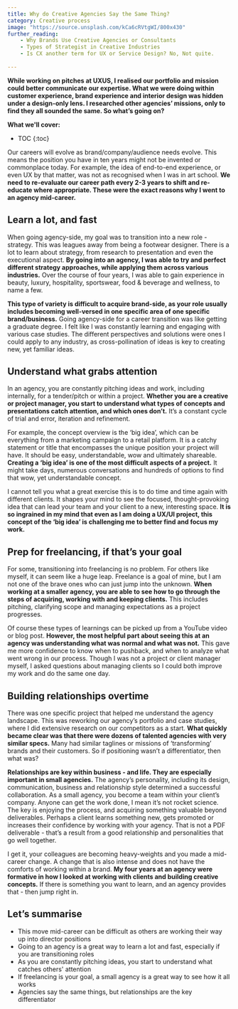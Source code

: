 ```yaml
---
title: Why do Creative Agencies Say the Same Thing?
category: Creative process
image: "https://source.unsplash.com/kCa6cRVtgWI/800x430"
further_reading:
    - Why Brands Use Creative Agencies or Consultants
    - Types of Strategist in Creative Industries
    - Is CX another term for UX or Service Design? No, Not quite.
    
---
```


**While working on pitches at UXUS, I realised our portfolio and mission could better communicate our expertise. What we were doing within customer experience, brand experience and interior design was hidden under a design-only lens. I researched other agencies’ missions, only to find they all sounded the same. So what’s going on?**

**What we'll cover:**
* TOC
{:toc}

Our careers will evolve as brand/company/audience needs evolve. This means the position you have in ten years might not be invented or commonplace today. For example, the idea of end-to-end experience, or even UX by that matter, was not as recognised when I was in art school. **We need to re-evaluate our career path every 2-3 years to shift and re-educate where appropriate. These were the exact reasons why I went to an agency mid-career.**

## Learn a lot, and fast

When going agency-side, my goal was to transition into a new role - strategy. This was leagues away from being a footwear designer. There is a lot to learn about strategy, from research to presentation and even the executional aspect. **By going into an agency, I was able to try and perfect different strategy approaches, while applying them across various industries.** Over the course of four years, I was able to gain experience in beauty, luxury, hospitality, sportswear, food & beverage and wellness, to name a few. 

**This type of variety is difficult to acquire brand-side, as your role usually includes becoming well-versed in one specific area of one specific brand/business.** Going agency-side for a career transition was like getting a graduate degree. I felt like I was constantly learning and engaging with various case studies. The different perspectives and solutions were ones I could apply to any industry, as cross-pollination of ideas is key to creating new, yet familiar ideas. 

## Understand what grabs attention

In an agency, you are constantly pitching ideas and work, including internally, for a tender/pitch or within a project. **Whether you are a creative or project manager, you start to understand what types of concepts and presentations catch attention, and which ones don’t.** It’s a constant cycle of trial and error, iteration and refinement.

For example, the concept overview is the ‘big idea’, which can be everything from a marketing campaign to a retail platform. It is a catchy statement or title that encompasses the unique position your project will have. It should be easy, understandable, wow and ultimately shareable. **Creating a ‘big idea’ is one of the most difficult aspects of a project.** It might take days, numerous conversations and hundreds of options to find that wow, yet understandable concept. 

I cannot tell you what a great exercise this is to do time and time again with different clients. It shapes your mind to see the focused, thought-provoking idea that can lead your team and your client to a new, interesting space. **It is so ingrained in my mind that even as I am doing a UX/UI project, this concept of the ‘big idea’ is challenging me to better find and focus my work.** 

## Prep for freelancing, if that’s your goal

For some, transitioning into freelancing is no problem. For others like myself, it can seem like a huge leap. Freelance is a goal of mine, but I am not one of the brave ones who can just jump into the unknown. **When working at a smaller agency, you are able to see how to go through the steps of acquiring, working with and keeping clients.** This includes pitching, clarifying scope and managing expectations as a project progresses. 

Of course these types of learnings can be picked up from a YouTube video or blog post. **However, the most helpful part about seeing this at an agency was understanding what was normal and what was not.** This gave me more confidence to know when to pushback, and when to analyze what went wrong in our process. Though I was not a project or client manager myself, I asked questions about managing clients so I could both improve my work and do the same one day.

## Building relationships overtime

There was one specific project that helped me understand the agency landscape. This was reworking our agency’s portfolio and case studies, where I did extensive research on our competitors as a start. **What quickly became clear was that there were dozens of talented agencies with very similar specs.** Many had similar taglines or missions of ‘transforming’ brands and their customers. So if positioning wasn’t a differentiator, then what was?

**Relationships are key within business - and life. They are especially important in small agencies.** The agency’s personality, including its design, communication, business and relationship style determined a successful collaboration. As a small agency, you become a team within your client’s company. Anyone can get the work done, I mean it’s not rocket science. The key is enjoying the process, and acquiring something valuable beyond deliverables. Perhaps a client learns something new, gets promoted or increases their confidence by working with your agency. That is not a PDF deliverable - that’s a result from a good relationship and personalities that go well together. 

I get it, your colleagues are becoming heavy-weights and you made a mid-career change. A change that is also intense and does not have the comforts of working within a brand. **My four years at an agency were formative in how I looked at working with clients and building creative concepts.** If there is something you want to learn, and an agency provides that - then jump right in.

## Let’s summarise

- This move mid-career can be difficult as others are working their way up into director positions
- Going to an agency is a great way to learn a lot and fast, especially if you are transitioning roles
- As you are constantly pitching ideas, you start to understand what catches others' attention
- If freelancing is your goal, a small agency is a great way to see how it all works
- Agencies say the same things, but relationships are the key differentiator
